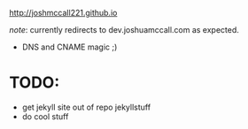 http://joshmccall221.github.io

*note*: currently redirects to dev.joshuamccall.com as expected. 
- DNS and CNAME magic ;)

TODO:
====
- get jekyll site out of repo jekyllstuff
- do cool stuff
